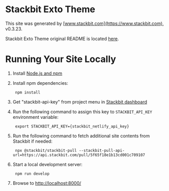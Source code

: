 # Stackbit Exto Theme

This site was generated by [www.stackbit.com](https://www.stackbit.com), v0.3.23.

Stackbit Exto Theme original README is located [here](./README.theme.md).

# Running Your Site Locally

1. Install [Node.js and npm](https://nodejs.org/en/)

1. Install npm dependencies:

        npm install

1. Get "stackbit-api-key" from project menu in [Stackbit dashboard](https://app.stackbit.com/dashboard)

1. Run the following command to assign this key to `STACKBIT_API_KEY` environment variable:

        export STACKBIT_API_KEY={stackbit_netlify_api_key}

1. Run the following command to fetch additional site contents from Stackbit if needed:

        npx @stackbit/stackbit-pull --stackbit-pull-api-url=https://api.stackbit.com/pull/5f65f18e1b13cd001c709107

1. Start a local development server:

        npm run develop

1. Browse to [http://localhost:8000/](http://localhost:8000/)
